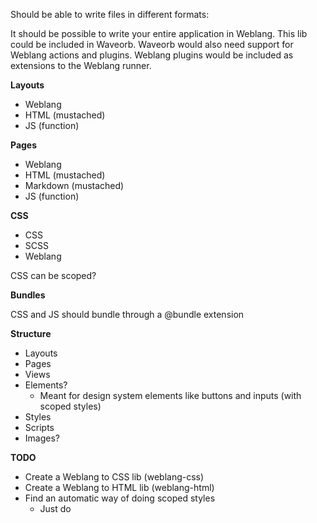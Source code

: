 Should be able to write files in different formats:

It should be possible to write your entire application in Weblang. This lib could be included in Waveorb. Waveorb would also need support for Weblang actions and plugins. Weblang plugins would be included as extensions to the Weblang runner.

**Layouts**

* Weblang
* HTML (mustached)
* JS (function)

**Pages**

* Weblang
* HTML (mustached)
* Markdown (mustached)
* JS (function)

**CSS**

* CSS
* SCSS
* Weblang

CSS can be scoped?

**Bundles**

CSS and JS should bundle through a @bundle extension

**Structure**

- Layouts
- Pages
- Views
- Elements?
  - Meant for design system elements like buttons and inputs (with scoped styles)
- Styles
- Scripts
- Images?

**TODO**

- Create a Weblang to CSS lib (weblang-css)
- Create a Weblang to HTML lib (weblang-html)
- Find an automatic way of doing scoped styles
  - Just do <style scoped> and move styles to style attribute?
    - Slow, but maybe acceptable (easy and solid)
  - Should probably be added to bundle if we want speed

